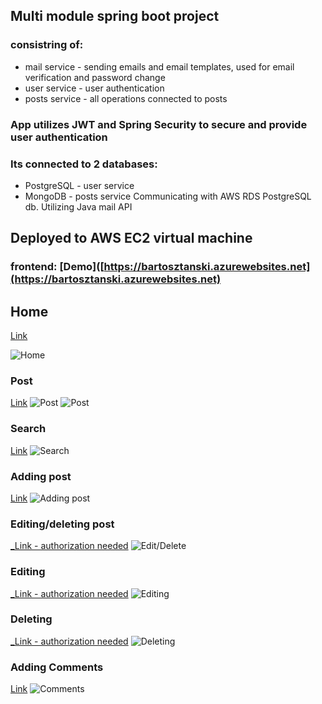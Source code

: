 ## Multi module spring boot project 
### consistring of:
- mail service - sending emails and email templates, used for email verification and password change
- user service - user authentication
- posts service - all operations connected to posts 
### App utilizes JWT and Spring Security to secure and provide user authentication
### Its connected to 2 databases:
- PostgreSQL - user service
- MongoDB - posts service
Communicating with AWS RDS PostgreSQL db. Utilizing Java mail API  
## Deployed to AWS EC2 virtual machine
### frontend: [Demo]([https://bartosztanski.azurewebsites.net](https://bartosztanski.azurewebsites.net)
## Home 
[ Link](https://bartosztanski.azurewebsites.net)

![Home](postservice/screenshots/MainPage.PNG)

### Post
[ Link](https://bartosztanski.azurewebsites.net/posts/6523bc7072bf6b63d22092e8?postIndex=0)
![Post](postservice/screenshots/Posts1.PNG)
![Post](postservice/screenshots/Post2.PNG)

### Search
[ Link](https://bartosztanski.azurewebsites.net)
![Search](postservice/screenshots/Search.PNG)

### Adding post
[ Link](https://bartosztanski.azurewebsites.net/posts/createPost)
![Adding post](postservice/screenshots/AddingPost.PNG)

### Editing/deleting post
[_Link - authorization needed](https://bartosztanski.azurewebsites.net/posts/6501fadf13f41a7dc052d57a)
![Edit/Delete](postservice/screenshots/Editing-deleting.PNG)

### Editing
[_Link - authorization needed](https://bartosztanski.azurewebsites.net/posts/edit/6501fadf13f41a7dc052d57a)
![Editing](postservice/screenshots/Editing.PNG)

### Deleting
[_Link - authorization needed](https://bartosztanski.azurewebsites.net/posts/6501fadf13f41a7dc052d57a)
![Deleting](postservice/screenshots/Deleting.PNG)


### Adding Comments
[ Link](https://bartosztanski.azurewebsites.net/posts/6523bc7072bf6b63d22092e8?postIndex=0)
![Comments](postservice/screenshots/Comment.PNG)

